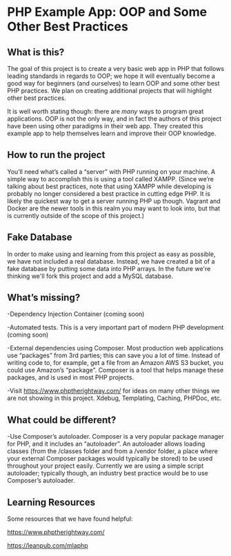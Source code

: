 # PHP Example App: OOP and Some Other Best Practices


## What is this?

The goal of this project is to create a very basic web app in PHP that follows leading standards in regards to OOP; we hope it will eventually become a good way for beginners (and ourselves) to learn OOP and some other best PHP practices. We plan on creating additional projects that will highlight other best practices.

It is well worth stating though: there are *many* ways to program great applications. OOP is not the only way, and in fact the authors of this project have been using other paradigms in their web app. They created this example app to help themselves learn and improve their OOP knowledge.


## How to run the project

You’ll need what’s called a “server” with PHP running on your machine. A simple way to accomplish this is using a tool called XAMPP. (Since we’re talking about best practices, note that using XAMPP while developing is probably no longer considered a best practice in cutting edge PHP. It is likely the quickest way to get a server running PHP up though. Vagrant and Docker are the newer tools in this realm you may want to look into, but that is currently outside of the scope of this project.)


## Fake Database

In order to make using and learning from this project as easy as possible, we have not included a real database. Instead, we have created a bit of a fake database by putting some data into PHP arrays. In the future we're thinking we'll fork this project and add a MySQL database.


## What’s missing?

-Dependency Injection Container (coming soon)

-Automated tests. This is a very important part of modern PHP development (coming soon)

-External dependencies using Composer. Most production web applications use “packages” from 3rd parties; this can save you a lot of time. Instead of writing code to, for example, get a file from an Amazon AWS S3 bucket, you could use Amazon’s “package”. Composer is a tool that helps manage these packages, and is used in most PHP projects.

-Visit <https://www.phptherightway.com/> for ideas on many other things we are not showing in this project. Xdebug, Templating, Caching, PHPDoc, etc.


## What could be different?

-Use Composer’s autoloader. Composer is a very popular package manager for PHP, and it includes an “autoloader”. An autoloader allows loading classes (from the /classes folder and from a /vendor folder, a place where your external Composer packages would typically be stored) to be used throughout your project easily. Currently we are using a simple script autoloader; typically though, an industry best practice would be to use Composer’s autoloader.


## Learning Resources

Some resources that we have found helpful:

<https://www.phptherightway.com/>

<https://leanpub.com/mlaphp>
